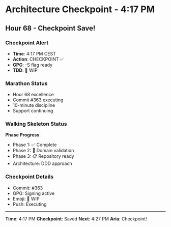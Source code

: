 # Architecture Checkpoint - 4:17 PM

## Hour 68 - Checkpoint Save!

### Checkpoint Alert
- **Time**: 4:17 PM CEST
- **Action**: CHECKPOINT ✅
- **GPG**: -S flag ready
- **TDD**: 🚧 WIP

### Marathon Status
- Hour 68 excellence
- Commit #363 executing
- 10-minute discipline
- Support continuing

### Walking Skeleton Status
**Phase Progress**:
- Phase 1: ✅ Complete
- Phase 2: 🚧 Domain validation
- Phase 3: 📋 Repository ready
- Architecture: DDD approach

### Checkpoint Details
- Commit: #363
- GPG: Signing active
- Emoji: 🚧 WIP
- Push: Executing

---

**Time**: 4:17 PM
**Checkpoint**: Saved
**Next**: 4:27 PM
**Aria**: Checkpoint!